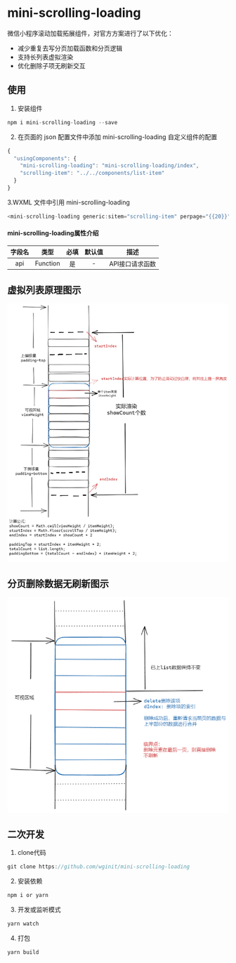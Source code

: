 
# mini-scrolling-loading

微信小程序滚动加载拓展组件，对官方方案进行了以下优化：

* 减少重复去写分页加载函数和分页逻辑
* 支持长列表虚拟渲染
* 优化删除子项无刷新交互

## 使用

1. 安装组件

```javascript
npm i mini-scrolling-loading --save
```

2. 在页面的 json 配置文件中添加 mini-scrolling-loading 自定义组件的配置

```javascript
{
  "usingComponents": {
    "mini-scrolling-loading": "mini-scrolling-loading/index",
    "scrolling-item": "../../components/list-item"
  }
}
```

3.WXML 文件中引用 mini-scrolling-loading

```javascript
<mini-scrolling-loading generic:sitem="scrolling-item" perpage="{{20}}" api="{{getData}}"></mini-scrolling-loading>
```

#### mini-scrolling-loading属性介绍

| 字段名 | 类型 | 必填 | 默认值 | 描述 |
| :---: | :---:| :---:| :---: | :---: |
| api | Function | 是 | - | API接口请求函数 |

## 虚拟列表原理图示

![虚拟列表](./src/assets/virtual.png)

## 分页删除数据无刷新图示

![删除元素](./src/assets/del-item.png)

## 二次开发

1. clone代码

```javascript
git clone https://github.com/wginit/mini-scrolling-loading
```

2. 安装依赖

```javascript
npm i or yarn
```

3. 开发或监听模式

```javascript
yarn watch
```

4. 打包

```javascript
yarn build
```
